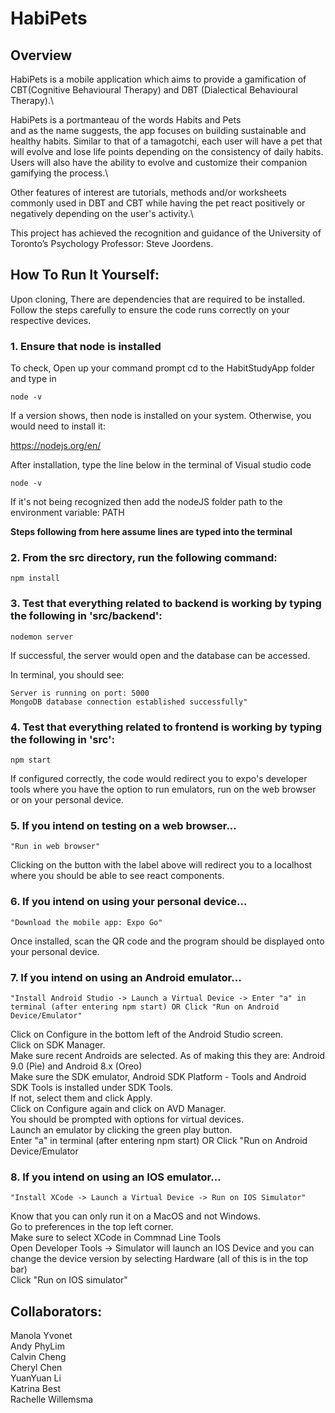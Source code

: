 # HabiPets

## Overview

HabiPets is a mobile application which aims to provide a gamification of CBT(Cognitive Behavioural Therapy) and DBT (Dialectical Behavioural Therapy).\

HabiPets is a portmanteau of the words Habits and Pets\
and as the name suggests, the app focuses on building sustainable and healthy habits. Similar to that of a tamagotchi, each user will have a pet that will evolve and lose life points depending on the consistency of daily habits. Users will also have the ability to evolve and customize their companion gamifying the process.\

Other features of interest are tutorials, methods and/or worksheets commonly used in DBT and CBT while having the pet react positively or negatively depending on the user's activity.\

This project has achieved the recognition and guidance of the University of Toronto’s Psychology Professor: Steve Joordens.

## How To Run It Yourself:

Upon cloning,
There are dependencies that are required to be installed.
Follow the steps carefully to ensure the code runs correctly on your respective devices.

### 1. Ensure that node is installed

To check,
Open up your command prompt
cd to the HabitStudyApp folder and type in

    node -v

If a version shows, then node is installed on your system. Otherwise, you would need to install it:

https://nodejs.org/en/

After installation, type the line below in the terminal of Visual studio code

    node -v

If it's not being recognized then add the nodeJS folder path to the environment variable: PATH

**Steps following from here assume lines are typed into the terminal**

### 2. From the src directory, run the following command:

    npm install

### 3. Test that everything related to backend is working by typing the following in 'src/backend':

    nodemon server

If successful, the server would open and the database can be accessed.

In terminal, you should see:

    Server is running on port: 5000
    MongoDB database connection established successfully"

### 4. Test that everything related to frontend is working by typing the following in 'src':

    npm start

If configured correctly, the code would redirect you to expo's developer tools where you have the option to run emulators, run on the web browser or on your personal device.

### 5. If you intend on testing on a web browser...

    "Run in web browser"

Clicking on the button with the label above will redirect you to a localhost where you should be able to see react components.

### 6. If you intend on using your personal device...

    "Download the mobile app: Expo Go"

Once installed, scan the QR code and the program should be displayed onto your personal device.

### 7. If you intend on using an Android emulator...

    "Install Android Studio -> Launch a Virtual Device -> Enter "a" in terminal (after entering npm start) OR Click "Run on Android Device/Emulator"

Click on Configure in the bottom left of the Android Studio screen.\
Click on SDK Manager.\
Make sure recent Androids are selected. As of making this they are: Android 9.0 (Pie) and Android 8.x (Oreo)\
Make sure the SDK emulator, Android SDK Platform - Tools and Android SDK Tools is installed under SDK Tools.\
If not, select them and click Apply.\
Click on Configure again and click on AVD Manager.\
You should be prompted with options for virtual devices.\
Launch an emulator by clicking the green play button.\
Enter "a" in terminal (after entering npm start) OR Click "Run on Android Device/Emulator

### 8. If you intend on using an IOS emulator...

    "Install XCode -> Launch a Virtual Device -> Run on IOS Simulator"

Know that you can only run it on a MacOS and not Windows.\
Go to preferences in the top left corner.\
Make sure to select XCode in Commnad Line Tools\
Open Developer Tools -> Simulator will launch an IOS Device and you can change the device version by selecting Hardware (all of this is in the top bar)\
Click "Run on IOS simulator"

## Collaborators:

Manola Yvonet\
Andy PhyLim\
Calvin Cheng\
Cheryl Chen\
YuanYuan Li\
Katrina Best\
Rachelle Willemsma
